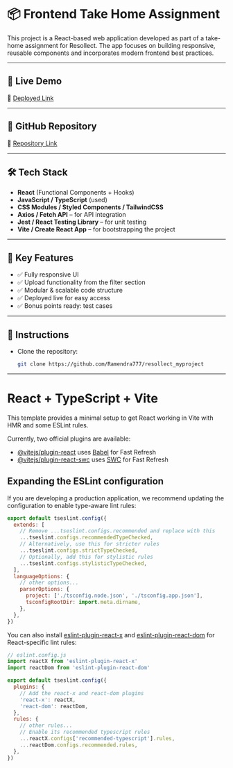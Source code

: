 # 📦 Frontend Take Home Assignment

This project is a React-based web application developed as part of a take-home assignment for Resollect. The app focuses on building responsive, reusable components and incorporates modern frontend best practices.

---

## 🚀 Live Demo

🔗 [Deployed Link](https://assignment-frontend-gules.vercel.app/)

---

## 📂 GitHub Repository

🔗 [Repository Link](https://github.com/Ramendra777/resollect_myproject)

---

## 🛠 Tech Stack

- **React** (Functional Components + Hooks)
- **JavaScript / TypeScript** (used)
- **CSS Modules / Styled Components / TailwindCSS** 
- **Axios / Fetch API** – for API integration
- **Jest / React Testing Library** – for unit testing 
- **Vite / Create React App** – for bootstrapping the project

---

## 🧩 Key Features

- ✅ Fully responsive UI
- ✅ Upload functionality from the filter section
- ✅ Modular & scalable code structure
- ✅ Deployed live for easy access
- ✅ Bonus points ready: test cases 

---

## 📝 Instructions

- Clone the repository:
  ```bash
  git clone https://github.com/Ramendra777/resollect_myproject

---

# React + TypeScript + Vite

This template provides a minimal setup to get React working in Vite with HMR and some ESLint rules.

Currently, two official plugins are available:

- [@vitejs/plugin-react](https://github.com/vitejs/vite-plugin-react/blob/main/packages/plugin-react/README.md) uses [Babel](https://babeljs.io/) for Fast Refresh
- [@vitejs/plugin-react-swc](https://github.com/vitejs/vite-plugin-react-swc) uses [SWC](https://swc.rs/) for Fast Refresh

## Expanding the ESLint configuration

If you are developing a production application, we recommend updating the configuration to enable type-aware lint rules:

```js
export default tseslint.config({
  extends: [
    // Remove ...tseslint.configs.recommended and replace with this
    ...tseslint.configs.recommendedTypeChecked,
    // Alternatively, use this for stricter rules
    ...tseslint.configs.strictTypeChecked,
    // Optionally, add this for stylistic rules
    ...tseslint.configs.stylisticTypeChecked,
  ],
  languageOptions: {
    // other options...
    parserOptions: {
      project: ['./tsconfig.node.json', './tsconfig.app.json'],
      tsconfigRootDir: import.meta.dirname,
    },
  },
})
```

You can also install [eslint-plugin-react-x](https://github.com/Rel1cx/eslint-react/tree/main/packages/plugins/eslint-plugin-react-x) and [eslint-plugin-react-dom](https://github.com/Rel1cx/eslint-react/tree/main/packages/plugins/eslint-plugin-react-dom) for React-specific lint rules:

```js
// eslint.config.js
import reactX from 'eslint-plugin-react-x'
import reactDom from 'eslint-plugin-react-dom'

export default tseslint.config({
  plugins: {
    // Add the react-x and react-dom plugins
    'react-x': reactX,
    'react-dom': reactDom,
  },
  rules: {
    // other rules...
    // Enable its recommended typescript rules
    ...reactX.configs['recommended-typescript'].rules,
    ...reactDom.configs.recommended.rules,
  },
})
```
